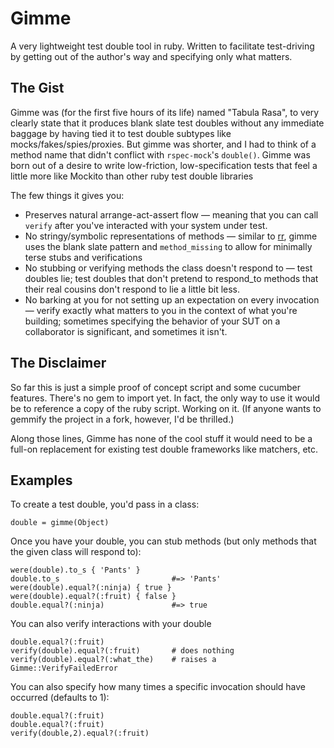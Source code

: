# Gimme

A very lightweight test double tool in ruby. Written to facilitate test-driving by 
getting out of the author's way and specifying only what matters.

## The Gist

Gimme was (for the first five hours of its life) named "Tabula Rasa", to very clearly state that it produces blank slate test doubles without any immediate baggage by having tied it to test double subtypes like mocks/fakes/spies/proxies. 
But gimme was shorter, and I had to think of a method name that didn't conflict with `rspec-mock`'s `double()`. Gimme was born out of a desire to write low-friction, low-specification tests that feel a little more like Mockito than other ruby test double libraries

The few things it gives you:
* Preserves natural arrange-act-assert flow — meaning that you can call `verify` after you've interacted with your system under test.
* No stringy/symbolic representations of methods — similar to [rr](https://github.com/btakita/rr), gimme uses the blank slate pattern and `method_missing` to allow for minimally terse stubs and verifications
* No stubbing or verifying methods the class doesn't respond to — test doubles lie; test doubles that don't pretend to respond_to methods that their real cousins don't respond to lie a little bit less.
* No barking at you for not setting up an expectation on every invocation — verify exactly what matters to you in the context of what you're building; sometimes specifying the behavior of your SUT on a collaborator is significant, and sometimes it isn't.

## The Disclaimer

So far this is just a simple proof of concept script and some cucumber features. There's no gem to import yet. In fact, the only way to use it would be to reference a copy of the ruby script. Working on it. (If anyone wants to gemmify the project in a fork, however, I'd be thrilled.)

Along those lines, Gimme has none of the cool stuff it would need to be a full-on replacement for existing test double frameworks like matchers, etc.

## Examples

To create a test double, you'd pass in a class:

    double = gimme(Object)
     
Once you have your double, you can stub methods (but only methods that the given class will respond to):

    were(double).to_s { 'Pants' }
    double.to_s                         #=> 'Pants'
    were(double).equal?(:ninja) { true }
    were(double).equal?(:fruit) { false }    
    double.equal?(:ninja)               #=> true
    
You can also verify interactions with your double    

    double.equal?(:fruit)
    verify(double).equal?(:fruit)       # does nothing
    verify(double).equal?(:what_the)    # raises a Gimme::VerifyFailedError

You can also specify how many times a specific invocation should have occurred (defaults to 1):

    double.equal?(:fruit)
    double.equal?(:fruit)
    verify(double,2).equal?(:fruit)
    